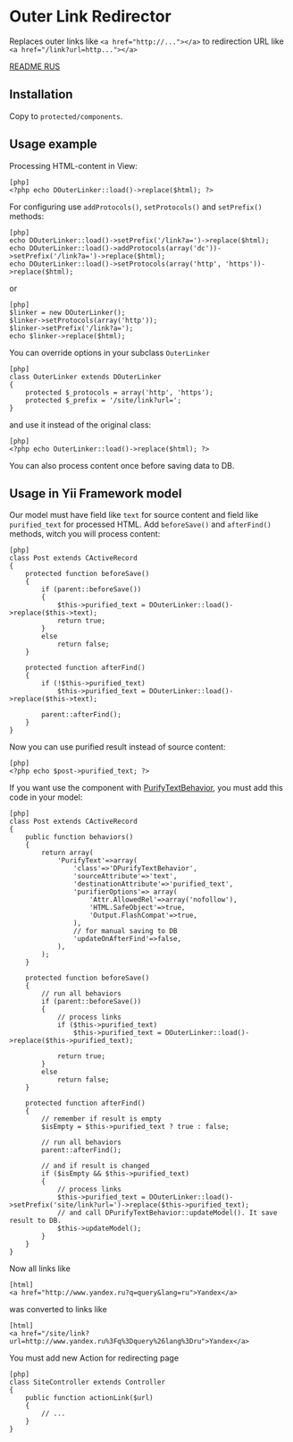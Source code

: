 Outer Link Redirector
==========================
Replaces outer links like `<a href="http://..."></a>` to redirection URL like `<a href="/link?url=http..."></a>`

[README RUS](http://www.elisdn.ru/blog/20/pereadresaciia-vneshnih-ssilok-na-promejutochnuyu-stranicu)

Installation
------------

Copy to `protected/components`.

Usage example
-------------

Processing HTML-content in View:

~~~
[php]
<?php echo DOuterLinker::load()->replace($html); ?>
~~~

For configuring use `addProtocols()`, `setProtocols()` and  `setPrefix()` methods:

~~~
[php]
echo DOuterLinker::load()->setPrefix('/link?a=')->replace($html);
echo DOuterLinker::load()->addProtocols(array('dc'))->setPrefix('/link?a=')->replace($html);
echo DOuterLinker::load()->setProtocols(array('http', 'https'))->replace($html);
~~~

or

~~~
[php]
$linker = new DOuterLinker();
$linker->setProtocols(array('http'));
$linker->setPrefix('/link?a=');
echo $linker->replace($html); 
~~~

You can override options in your subclass `OuterLinker`

~~~
[php]
class OuterLinker extends DOuterLinker
{
    protected $_protocols = array('http', 'https');
    protected $_prefix = '/site/link?url=';
}
~~~

and use it instead of the original class:

~~~
[php]
<?php echo OuterLinker::load()->replace($html); ?>
~~~

You can also process content once before saving data to DB.

Usage in Yii Framework model
------

Our model must have field like `text` for source content and field like `purified_text` for processed HTML. Add `beforeSave()` and `afterFind()` methods, witch you will process content:

~~~
[php]
class Post extends CActiveRecord
{
    protected function beforeSave()
    {
        if (parent::beforeSave())
		{          
            $this->purified_text = DOuterLinker::load()->replace($this->text);
            return true;        
		} 
		else
            return false;
    }
	
    protected function afterFind()
    {				
		if (!$this->purified_text)
			$this->purified_text = DOuterLinker::load()->replace($this->text);	
			
        parent::afterFind();
    }
}
~~~

Now you can use purified result instead of source content:

~~~
[php]
<?php echo $post->purified_text; ?>
~~~

If you want use the component with [PurifyTextBehavior](https://github.com/ElisDN/purify-text-behavior), you must add this code in your model:

~~~
[php]
class Post extends CActiveRecord
{
	public function behaviors()
    {
        return array(
            'PurifyText'=>array(
                'class'=>'DPurifyTextBehavior',
                'sourceAttribute'=>'text',
                'destinationAttribute'=>'purified_text',
                'purifierOptions'=> array(
                    'Attr.AllowedRel'=>array('nofollow'),
                    'HTML.SafeObject'=>true,
                    'Output.FlashCompat'=>true,
                ),
				// for manual saving to DB
				'updateOnAfterFind'=>false,
            ),
        );
    }

    protected function beforeSave()
    {		
		// run all behaviors
        if (parent::beforeSave())
		{          
			// process links
			if ($this->purified_text)
				$this->purified_text = DOuterLinker::load()->replace($this->purified_text);
				
            return true;
        } 
		else
            return false;
    }
	
    protected function afterFind()
    {
		// remember if result is empty
		$isEmpty = $this->purified_text ? true : false;
		
		// run all behaviors
        parent::afterFind();
		
		// and if result is changed
		if ($isEmpty && $this->purified_text)
		{
			// process links
			$this->purified_text = DOuterLinker::load()->setPrefix('site/link?url=')->replace($this->purified_text);
			// and call DPurifyTextBehavior::updateModel(). It save result to DB.
			$this->updateModel();
		}		
    }
}
~~~

Now all links like 

~~~
[html]
<a href="http://www.yandex.ru?q=query&lang=ru">Yandex</a>
~~~

was converted to links like

~~~
[html]
<a href="/site/link?url=http://www.yandex.ru%3Fq%3Dquery%26lang%3Dru">Yandex</a>
~~~

You must add new Action for redirecting page

~~~
[php]
class SiteController extends Controller
{
	public function actionLink($url)
	{
		// ...
	}
}
~~~